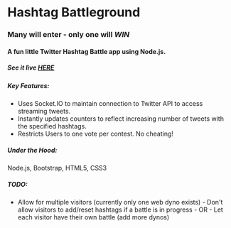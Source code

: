 # Hashtag Battleground

### Many will enter - only one will _WIN_

#### A fun little Twitter Hashtag Battle app using Node.js.

##### See it live [HERE](http://hashtag-battleground.herokuapp.com)

##### Key Features:
  - Uses Socket.IO to maintain connection to Twitter API to access streaming tweets.
  - Instantly updates counters to reflect increasing number of tweets with the specified hashtags.
  - Restricts Users to one vote per contest. No cheating!

##### Under the Hood:
Node.js, Bootstrap, HTML5, CSS3

##### TODO:
   - Allow for multiple visitors (currently only one web dyno exists)
    - Don't allow visitors to add/reset hashtags if a battle is in progress
    - OR
    - Let each visitor have their own battle (add more dynos)